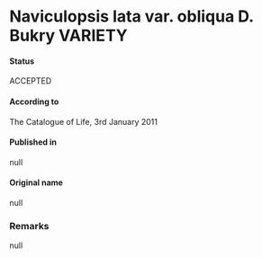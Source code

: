 Naviculopsis lata var. obliqua D. Bukry VARIETY
=======

#### Status
ACCEPTED

#### According to
The Catalogue of Life, 3rd January 2011

#### Published in
null

#### Original name
null

### Remarks
null